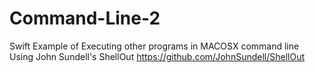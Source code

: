 # Command-Line-2
Swift Example of Executing other programs in MACOSX command line
Using John Sundell's ShellOut 
https://github.com/JohnSundell/ShellOut

